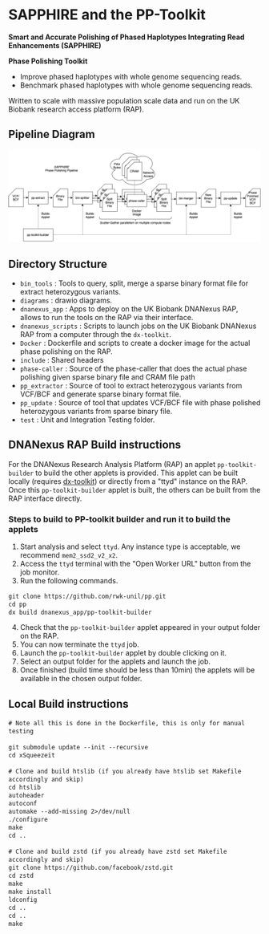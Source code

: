 # SAPPHIRE and the PP-Toolkit

**Smart and Accurate Polishing of Phased Haplotypes Integrating Read Enhancements (SAPPHIRE)**

**Phase Polishing Toolkit**

- Improve phased haplotypes with whole genome sequencing reads.
- Benchmark phased haplotypes with whole genome sequencing reads.

Written to scale with massive population scale data and run on the UK Biobank research access platform (RAP).

## Pipeline Diagram

![SAPPHIRE Pipeline](diagrams/pipeline.drawio.png)

## Directory Structure

- `bin_tools` : Tools to query, split, merge a sparse binary format file for extract heterozygous variants.
- `diagrams` : drawio diagrams.
- `dnanexus_app` : Apps to deploy on the UK Biobank DNANexus RAP, allows to run the tools on the RAP via their interface.
- `dnanexus_scripts` : Scripts to launch jobs on the UK Biobank DNANexus RAP from a computer through the `dx-toolkit`.
- `Docker` : Dockerfile and scripts to create a docker image for the actual phase polishing on the RAP.
- `include` : Shared headers
- `phase-caller` : Source of the phase-caller that does the actual phase polishing given sparse binary file and CRAM file path
- `pp_extractor` : Source of tool to extract heterozygous variants from VCF/BCF and generate sparse binary format file.
- `pp_update` : Source of tool that updates VCF/BCF file with phase polished heterozygous variants from sparse binary file.
- `test` : Unit and Integration Testing folder.

## DNANexus RAP Build instructions

For the DNANexus Research Analysis Platform (RAP) an applet `pp-toolkit-builder` to build the other applets is provided. This applet can be built locally (requires [dx-toolkit](https://github.com/dnanexus/dx-toolkit)) or directly from a "ttyd" instance on the RAP. Once this `pp-toolkit-builder` applet is built, the others can be built from the RAP interface directly.

### Steps to build to PP-toolkit builder and run it to build the applets

1) Start analysis and select `ttyd`. Any instance type is acceptable, we recommend `mem2_ssd2_v2_x2`.
2) Access the `ttyd` terminal with the "Open Worker URL" button from the job monitor.
3) Run the following commands.

```shell
git clone https://github.com/rwk-unil/pp.git
cd pp
dx build dnanexus_app/pp-toolkit-builder
```

4) Check that the `pp-toolkit-builder` applet appeared in your output folder on the RAP.
5) You can now terminate the `ttyd` job.
6) Launch the `pp-toolkit-builder` applet by double clicking on it.
7) Select an output folder for the applets and launch the job.
8) Once finished (build time should be less than 10min) the applets will be available in the chosen output folder.

## Local Build instructions

```shell
# Note all this is done in the Dockerfile, this is only for manual testing

git submodule update --init --recursive
cd xSqueezeit

# Clone and build htslib (if you already have htslib set Makefile accordingly and skip)
cd htslib
autoheader
autoconf
automake --add-missing 2>/dev/null
./configure
make
cd ..

# Clone and build zstd (if you already have zstd set Makefile accordingly and skip)
git clone https://github.com/facebook/zstd.git
cd zstd
make
make install
ldconfig
cd ..
cd ..
make
```
